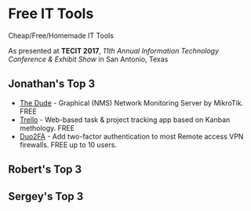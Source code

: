 # Free IT Tools
Cheap/Free/Homemade IT Tools 

As presented at **TECIT 2017**, *11th Annual Information Technology Conference & Exhibit Show* in San Antonio, Texas

## Jonathan's Top 3

* [The Dude](https://mikrotik.com/thedude) - Graphical (NMS) Network Monitoring Server by MikroTik. FREE
* [Trello](https://trello.com/jcutrer/recommend) - Web-based task & project tracking app based on Kanban methology. FREE
* [Duo2FA](https://duo.com/) - Add two-factor authentication to most Remote access VPN firewalls.  FREE up to 10 users.


## Robert's Top 3


## Sergey's Top 3
